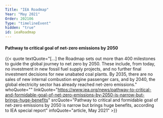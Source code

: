 ```yaml
---
Title: "IEA Roadmap"
Year: "May 2021"
Order: 202106
Type: "timelineEvent"
hidden: "true"
id: ieaRoadmap
---
```


#### Pathway to critical goal of net-zero emissions by 2050

{{< quote textQuote="[...] the Roadmap sets out more than 400 milestones to guide the global journey to net zero by 2050. These include, from today, no investment in new fossil fuel supply projects, and no further final investment decisions for new unabated coal plants. By 2035, there are no sales of new internal combustion engine passenger cars, and by 2040, the global electricity sector has already reached net-zero emissions." whoQuote="" linkQuote="https://www.iea.org/news/pathway-to-critical-and-formidable-goal-of-net-zero-emissions-by-2050-is-narrow-but-brings-huge-benefits"  srcQuote="Pathway to critical and formidable goal of net-zero emissions by 2050 is narrow but brings huge benefits, according to IEA special report" infoQuote="article, May 2021" >}}